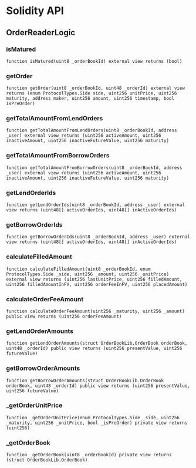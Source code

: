 # Solidity API

## OrderReaderLogic

### isMatured

```solidity
function isMatured(uint8 _orderBookId) external view returns (bool)
```

### getOrder

```solidity
function getOrder(uint8 _orderBookId, uint48 _orderId) external view returns (enum ProtocolTypes.Side side, uint256 unitPrice, uint256 maturity, address maker, uint256 amount, uint256 timestamp, bool isPreOrder)
```

### getTotalAmountFromLendOrders

```solidity
function getTotalAmountFromLendOrders(uint8 _orderBookId, address _user) external view returns (uint256 activeAmount, uint256 inactiveAmount, uint256 inactiveFutureValue, uint256 maturity)
```

### getTotalAmountFromBorrowOrders

```solidity
function getTotalAmountFromBorrowOrders(uint8 _orderBookId, address _user) external view returns (uint256 activeAmount, uint256 inactiveAmount, uint256 inactiveFutureValue, uint256 maturity)
```

### getLendOrderIds

```solidity
function getLendOrderIds(uint8 _orderBookId, address _user) external view returns (uint48[] activeOrderIds, uint48[] inActiveOrderIds)
```

### getBorrowOrderIds

```solidity
function getBorrowOrderIds(uint8 _orderBookId, address _user) external view returns (uint48[] activeOrderIds, uint48[] inActiveOrderIds)
```

### calculateFilledAmount

```solidity
function calculateFilledAmount(uint8 _orderBookId, enum ProtocolTypes.Side _side, uint256 _amount, uint256 _unitPrice) external view returns (uint256 lastUnitPrice, uint256 filledAmount, uint256 filledAmountInFV, uint256 orderFeeInFV, uint256 placedAmount)
```

### calculateOrderFeeAmount

```solidity
function calculateOrderFeeAmount(uint256 _maturity, uint256 _amount) public view returns (uint256 orderFeeAmount)
```

### getLendOrderAmounts

```solidity
function getLendOrderAmounts(struct OrderBookLib.OrderBook orderBook, uint48 _orderId) public view returns (uint256 presentValue, uint256 futureValue)
```

### getBorrowOrderAmounts

```solidity
function getBorrowOrderAmounts(struct OrderBookLib.OrderBook orderBook, uint48 _orderId) public view returns (uint256 presentValue, uint256 futureValue)
```

### _getOrderUnitPrice

```solidity
function _getOrderUnitPrice(enum ProtocolTypes.Side _side, uint256 _maturity, uint256 _unitPrice, bool _isPreOrder) private view returns (uint256)
```

### _getOrderBook

```solidity
function _getOrderBook(uint8 _orderBookId) private view returns (struct OrderBookLib.OrderBook)
```

